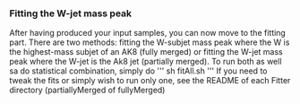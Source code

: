 ### Fitting the W-jet mass peak ###

After having produced your input samples, you can now move to the fitting part. There are two methods: fitting the W-subjet mass peak 
where the W is the highest-mass subjet of an AK8 (fully merged) or fitting the W-jet mass peak where the W-jet is the Ak8 jet (partially merged).
To run both as well sa do statistical combination, simply do
'''
sh fitAll.sh
'''
If you need to tweak the fits or simply wish to run only one, see the README of each Fitter directory (partiallyMerged of fullyMerged)

